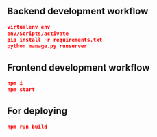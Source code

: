 ## Backend development workflow

```json
virtualenv env
env/Scripts/activate
pip install -r requirements.txt
python manage.py runserver
```

## Frontend development workflow

```json
npm i
npm start
```

## For deploying

```json
npm run build
```

